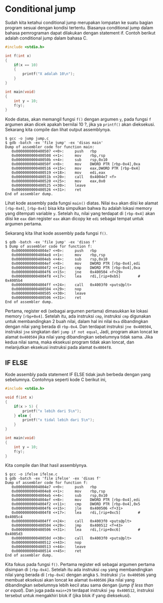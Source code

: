 # Conditional jump

Sudah kita ketahui conditional jump merupakan lompatan ke suatu bagian program sesuai dengan kondisi tertentu. Biasanya conditional jump dalam bahasa pemrograman dapat dilakukan dengan statement if. Contoh berikut adalah conditional jump dalam bahasa C.

``` c
#include <stdio.h>

int f(int x)
{
    if(x == 10)
    {
        printf("X adalah 10\n");
    }
}

int main(void)
{
    int y = 10;
    f(y);
}
```

Kode diatas, akan memangil fungsi `f()` dengan argumen `y`, pada  fungsi `f` argumen akan dicek apakah bernilai 10 ?, jika ya `printf()` akan dieksekusi. Sekarang kita compile dan lihat output assemblynya.

```
$ gcc -o jump jump.c
$ gdb -batch -ex 'file jump' -ex 'disas main'
Dump of assembler code for function main:                                       
   0x0000000000400507 <+0>:     push   rbp                                      
   0x0000000000400508 <+1>:     mov    rbp,rsp                                  
   0x000000000040050b <+4>:     sub    rsp,0x10                                 
   0x000000000040050f <+8>:     mov    DWORD PTR [rbp-0x4],0xa                  
   0x0000000000400516 <+15>:    mov    eax,DWORD PTR [rbp-0x4]                  
   0x0000000000400519 <+18>:    mov    edi,eax                                  
   0x000000000040051b <+20>:    call   0x4004e7 <f>                             
   0x0000000000400520 <+25>:    mov    eax,0x0                                  
   0x0000000000400525 <+30>:    leave                                           
   0x0000000000400526 <+31>:    ret
End of assembler dump.
```

Lihat kode assembly pada fungsi `main()` diatas. Nilai `0xa` akan diisi ke alamat `[rbp-0x4]`, `[rbp-0x4]` bisa kita simpulkan bahwa itu adalah lokasi memory yang ditempati variable `y`. Setelah itu, nilai yang terdapat di `[rbp-0x4]` akan diisi ke `eax` dan register `eax` akan dicopy ke `edi` sebagai tempat untuk argumen pertama.

Sekarang kita lihat kode assembly pada fungsi `f()`.
```
$ gdb -batch -ex 'file jump' -ex 'disas f'
$ Dump of assembler code for function f:
   0x00000000004004e7 <+0>:     push   rbp
   0x00000000004004e8 <+1>:     mov    rbp,rsp
   0x00000000004004eb <+4>:     sub    rsp,0x10
   0x00000000004004ef <+8>:     mov    DWORD PTR [rbp-0x4],edi
   0x00000000004004f2 <+11>:    cmp    DWORD PTR [rbp-0x4],0xa
   0x00000000004004f6 <+15>:    jne    0x400504 <f+29>
   0x00000000004004f8 <+17>:    lea    rdi,[rip+0xb5]        # 0x4005b4
   0x00000000004004ff <+24>:    call   0x4003f0 <puts@plt>
   0x0000000000400504 <+29>:    nop
   0x0000000000400505 <+30>:    leave
   0x0000000000400506 <+31>:    ret
End of assembler dump.
```

Pertama, register edi (sebagai argumen pertama) dimasukkan ke lokasi memory `[rbp+0x4]`. Setelah itu, ada instruksi `cmp`, instruksi `cmp` digunakan untuk membandingkan 2 buah nilai, dalam hal ini nilai `0xa` dibandingkan dengan nilai yang berada di `rbp-0x4`. Dan terdapat instruksi `jne 0x400504`, instruksi `jne` singkatan dari `jump if not equal`, Jadi, program akan loncat ke alamat `0x400504` jika nilai yang dibandingkan sebelumnya tidak sama. Jika kedua nilai sama, maka eksekusi program tidak akan loncat, dan melanjutkan eksekusi instruksi pada alamat `0x4004f8`.

## IF ELSE
Kode assembly pada statement IF ELSE tidak jauh berbeda dengan yang sebelumnya. Contohnya seperti kode C berikut ini,

``` c
#include <stdio.h>

void f(int x)
{
    if(x > 5) {
        printf("x lebih dari 5\n");
    } else {
        printf("x tidal lebih dari 5\n");
    }
}

int main(void)
{
    int y = 10;
    f(y);
}
```

Kita compile dan lihat hasil assemblynya.

```
$ gcc -o ifelse ifelse.c
$ gdb -batch -ex 'file ifelse' -ex 'disas f'
Dump of assembler code for function f:
   0x00000000004004e7 <+0>:     push   rbp
   0x00000000004004e8 <+1>:     mov    rbp,rsp
   0x00000000004004eb <+4>:     sub    rsp,0x10
   0x00000000004004ef <+8>:     mov    DWORD PTR [rbp-0x4],edi
   0x00000000004004f2 <+11>:    cmp    DWORD PTR [rbp-0x4],0x5
   0x00000000004004f6 <+15>:    jle    0x400506 <f+31>
   0x00000000004004f8 <+17>:    lea    rdi,[rip+0xc5]        # 0x4005c4
   0x00000000004004ff <+24>:    call   0x4003f0 <puts@plt>
   0x0000000000400504 <+29>:    jmp    0x400512 <f+43>
   0x0000000000400506 <+31>:    lea    rdi,[rip+0xc6]        # 0x4005d3
   0x000000000040050d <+38>:    call   0x4003f0 <puts@plt>
   0x0000000000400512 <+43>:    nop
   0x0000000000400513 <+44>:    leave  
   0x0000000000400514 <+45>:    ret    
End of assembler dump.
```

Kita fokus pada fungsi `f()`. Pertama register edi sebagai argumen pertama disimpan di `[rbp-0x4]`. Setelah itu ada instruksi `cmp` yang membandingkan nilai yang berada di `[rbp-0x4]` dengan angka `5`. Instruksi `jle 0x400506`  yang membuat eksekusi akan loncat ke alamat `0x400506` jika nilai yang dibandingkan sebelumnya lebih kecil atau sama dengan (*jump if less than or equal*). Dan juga pada `main+29` terdapat instruksi `jmp 0x400512`, instruksi tersebut untuk mengakhiri blok if (jika blok if yang dieksekusi).
